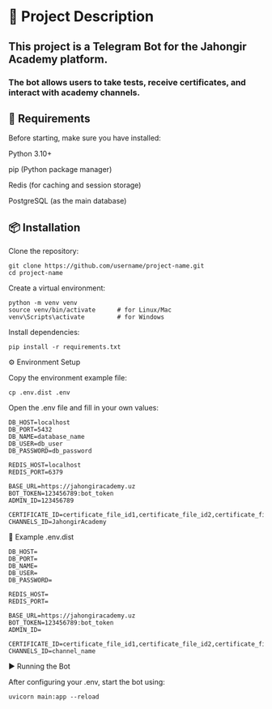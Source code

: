 # 🚀 Project Description

## This project is a Telegram Bot for the Jahongir Academy platform.
### The bot allows users to take tests, receive certificates, and interact with academy channels.

## 🧰 Requirements

Before starting, make sure you have installed:

Python 3.10+

pip (Python package manager)

Redis (for caching and session storage)

PostgreSQL (as the main database)

## 📦 Installation

Clone the repository:

```shell
git clone https://github.com/username/project-name.git
cd project-name
```

Create a virtual environment:

``` shell
python -m venv venv
source venv/bin/activate      # for Linux/Mac
venv\Scripts\activate         # for Windows
```

Install dependencies:

``` shell
pip install -r requirements.txt
```

⚙️ Environment Setup

Copy the environment example file:
```shell
cp .env.dist .env
```

Open the .env file and fill in your own values:

```
DB_HOST=localhost
DB_PORT=5432
DB_NAME=database_name
DB_USER=db_user
DB_PASSWORD=db_password

REDIS_HOST=localhost
REDIS_PORT=6379

BASE_URL=https://jahongiracademy.uz
BOT_TOKEN=123456789:bot_token
ADMIN_ID=123456789

CERTIFICATE_ID=certificate_file_id1,certificate_file_id2,certificate_file_id3
CHANNELS_ID=JahongirAcademy
```

📁 Example .env.dist
```
DB_HOST=
DB_PORT=
DB_NAME=
DB_USER=
DB_PASSWORD=

REDIS_HOST=
REDIS_PORT=

BASE_URL=https://jahongiracademy.uz
BOT_TOKEN=123456789:bot_token
ADMIN_ID=

CERTIFICATE_ID=certificate_file_id1,certificate_file_id2,certificate_file_id3,certificate_file_idn
CHANNELS_ID=channel_name
```

▶️ Running the Bot

After configuring your .env, start the bot using:

```
uvicorn main:app --reload
```
